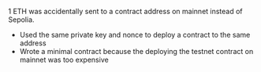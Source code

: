 1 ETH was accidentally sent to a contract address on mainnet instead of Sepolia.

- Used the same private key and nonce to deploy a contract to the same address
- Wrote a minimal contract because the deploying the testnet contract on mainnet was too expensive